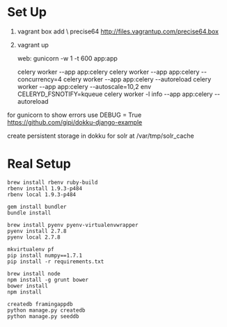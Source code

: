 # Set Up 
1. vagrant box add \ precise64 http://files.vagrantup.com/precise64.box
2. vagrant up

    web: gunicorn -w 1 -t 600 app:app


    celery worker --app app:celery
    celery worker --app app:celery --concurrency=4
    celery worker --app app:celery --autoreload
    celery worker --app app:celery --autoscale=10,2
    env CELERYD_FSNOTIFY=kqueue celery worker -l info --app app:celery --autoreload

for gunicorn to show errors use DEBUG = True
https://github.com/gipi/dokku-django-example


create persistent storage in dokku for solr at /var/tmp/solr_cache


# Real Setup
```
brew install rbenv ruby-build
rbenv install 1.9.3-p484
rbenv local 1.9.3-p484

gem install bundler
bundle install

brew install pyenv pyenv-virtualenvwrapper
pyenv install 2.7.8
pyenv local 2.7.8

mkvirtualenv pf
pip install numpy==1.7.1
pip install -r requirements.txt

brew install node
npm install -g grunt bower
bower install
npm install

createdb framingappdb
python manage.py createdb
python manage.py seeddb
```

